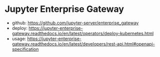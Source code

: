 # Jupyter Enterprise Gateway

- github: <https://github.com/jupyter-server/enterprise_gateway>
- deploy: <https://jupyter-enterprise-gateway.readthedocs.io/en/latest/operators/deploy-kubernetes.html>
- usage: <https://jupyter-enterprise-gateway.readthedocs.io/en/latest/developers/rest-api.html#openapi-specification>
